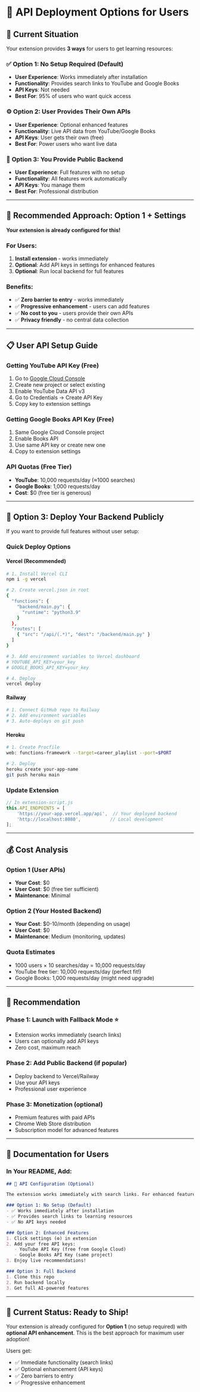 # 🚀 API Deployment Options for Users

## 🎯 **Current Situation**

Your extension provides **3 ways** for users to get learning resources:

### ✅ **Option 1: No Setup Required (Default)**
- **User Experience**: Works immediately after installation
- **Functionality**: Provides search links to YouTube and Google Books
- **API Keys**: Not needed
- **Best For**: 95% of users who want quick access

### ⚙️ **Option 2: User Provides Their Own APIs**
- **User Experience**: Optional enhanced features
- **Functionality**: Live API data from YouTube/Google Books
- **API Keys**: User gets their own (free)
- **Best For**: Power users who want live data

### 🔧 **Option 3: You Provide Public Backend**
- **User Experience**: Full features with no setup
- **Functionality**: All features work automatically
- **API Keys**: You manage them
- **Best For**: Professional distribution

---

## 🌟 **Recommended Approach: Option 1 + Settings**

**Your extension is already configured for this!**

### For Users:
1. **Install extension** - works immediately
2. **Optional**: Add API keys in settings for enhanced features
3. **Optional**: Run local backend for full features

### Benefits:
- ✅ **Zero barrier to entry** - works immediately
- ✅ **Progressive enhancement** - users can add features
- ✅ **No cost to you** - users provide their own APIs
- ✅ **Privacy friendly** - no central data collection

---

## 📋 **User API Setup Guide**

### Getting YouTube API Key (Free)
1. Go to [Google Cloud Console](https://console.cloud.google.com/)
2. Create new project or select existing
3. Enable YouTube Data API v3
4. Go to Credentials → Create API Key
5. Copy key to extension settings

### Getting Google Books API Key (Free)
1. Same Google Cloud Console project
2. Enable Books API
3. Use same API key or create new one
4. Copy to extension settings

### API Quotas (Free Tier)
- **YouTube**: 10,000 requests/day (≈1000 searches)
- **Google Books**: 1,000 requests/day
- **Cost**: $0 (free tier is generous)

---

## 🔧 **Option 3: Deploy Your Backend Publicly**

If you want to provide full features without user setup:

### Quick Deploy Options

#### **Vercel (Recommended)**
```bash
# 1. Install Vercel CLI
npm i -g vercel

# 2. Create vercel.json in root
{
  "functions": {
    "backend/main.py": {
      "runtime": "python3.9"
    }
  },
  "routes": [
    { "src": "/api/(.*)", "dest": "/backend/main.py" }
  ]
}

# 3. Add environment variables to Vercel dashboard
# YOUTUBE_API_KEY=your_key
# GOOGLE_BOOKS_API_KEY=your_key

# 4. Deploy
vercel deploy
```

#### **Railway**
```bash
# 1. Connect GitHub repo to Railway
# 2. Add environment variables
# 3. Auto-deploys on git push
```

#### **Heroku**
```bash
# 1. Create Procfile
web: functions-framework --target=career_playlist --port=$PORT

# 2. Deploy
heroku create your-app-name
git push heroku main
```

### Update Extension
```javascript
// In extension-script.js
this.API_ENDPOINTS = [
    'https://your-app.vercel.app/api',  // Your deployed backend
    'http://localhost:8080',           // Local development
];
```

---

## 💰 **Cost Analysis**

### Option 1 (User APIs)
- **Your Cost**: $0
- **User Cost**: $0 (free tier sufficient)
- **Maintenance**: Minimal

### Option 2 (Your Hosted Backend)
- **Your Cost**: $0-10/month (depending on usage)
- **User Cost**: $0
- **Maintenance**: Medium (monitoring, updates)

### **Quota Estimates**
- 1000 users × 10 searches/day = 10,000 requests/day
- YouTube free tier: 10,000 requests/day (perfect fit!)
- Google Books: 1,000 requests/day (might need upgrade)

---

## 🎯 **Recommendation**

### **Phase 1: Launch with Fallback Mode** ⭐
- Extension works immediately (search links)
- Users can optionally add API keys
- Zero cost, maximum reach

### **Phase 2: Add Public Backend** (if popular)
- Deploy backend to Vercel/Railway
- Use your API keys
- Professional user experience

### **Phase 3: Monetization** (optional)
- Premium features with paid APIs
- Chrome Web Store distribution
- Subscription model for advanced features

---

## 📝 **Documentation for Users**

### In Your README, Add:

```markdown
## 🔑 API Configuration (Optional)

The extension works immediately with search links. For enhanced features:

### Option 1: No Setup (Default)
- ✅ Works immediately after installation
- ✅ Provides search links to learning resources
- ✅ No API keys needed

### Option 2: Enhanced Features
1. Click settings (⚙️) in extension
2. Add your free API keys:
   - YouTube API Key (free from Google Cloud)
   - Google Books API Key (same project)
3. Enjoy live recommendations!

### Option 3: Full Backend
1. Clone this repo
2. Run backend locally
3. Get full AI-powered features
```

---

## 🎉 **Current Status: Ready to Ship!**

Your extension is already configured for **Option 1** (no setup required) with **optional API enhancement**. This is the best approach for maximum user adoption!

Users get:
- ✅ Immediate functionality (search links)
- ✅ Optional enhancement (API keys)
- ✅ Zero barriers to entry
- ✅ Progressive enhancement